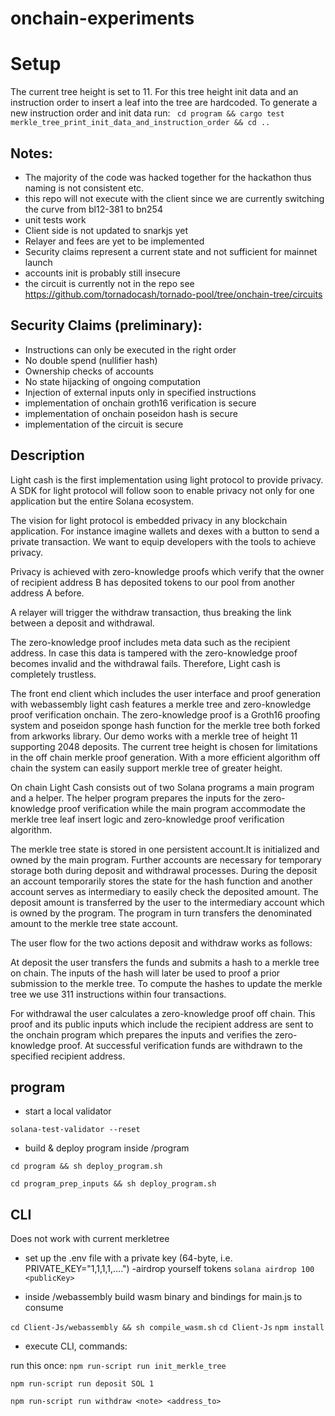 # onchain-experiments
# Setup

The current tree height is set to 11. For this tree height init data and an instruction order
to insert a leaf into the tree are hardcoded. To generate a new instruction order and init data
run:
``` cd program && cargo test merkle_tree_print_init_data_and_instruction_order && cd ..```

## Notes:

- The majority of the code was hacked together for the hackathon thus naming is not consistent etc.
- this repo will not execute with the client since we are currently switching the curve from bl12-381 to bn254
- unit tests work
- Client side is not updated to snarkjs yet
- Relayer and fees are yet to be implemented
- Security claims represent a current state and not sufficient for mainnet launch
- accounts init is probably still insecure
- the circuit is currently not in the repo see https://github.com/tornadocash/tornado-pool/tree/onchain-tree/circuits

## Security Claims (preliminary):

- Instructions can only be executed in the right order
- No double spend (nullifier hash)
- Ownership checks of accounts
- No state hijacking of ongoing computation
- Injection of external inputs only in specified instructions
- implementation of onchain groth16 verification is secure
- implementation of onchain poseidon hash is secure
- implementation of the circuit is secure

## Description

Light cash is the first implementation using light protocol to provide privacy. A SDK for light protocol will follow soon to enable privacy not only for one application but the entire Solana ecosystem.

The vision for light protocol is embedded privacy in any blockchain application. For instance imagine wallets and dexes with a button to send a private transaction. We want to equip developers with the tools to achieve privacy. 

Privacy is achieved with zero-knowledge proofs which verify that the owner of recipient address B has deposited tokens to our pool from another address A before.

A relayer will trigger the withdraw transaction, thus breaking the link between a deposit and withdrawal.

The zero-knowledge proof includes meta data such as the recipient address. In case this data is tampered with the zero-knowledge proof becomes invalid and the withdrawal fails. Therefore, Light cash is completely trustless.

The front end client which includes the user interface and proof generation with webassembly light cash features a merkle tree and zero-knowledge proof verification onchain. The zero-knowledge proof is a Groth16 proofing system and poseidon sponge hash function for the merkle tree both forked from arkworks library. Our demo works with a merkle tree of height 11 supporting 2048 deposits. The current tree height is chosen for limitations in the off chain merkle proof generation. With a more efficient algorithm off chain the system can easily support merkle tree of greater height.

On chain Light Cash consists out of two Solana programs a main program and a helper. The helper program prepares the inputs for the zero-knowledge proof verification while the main program accommodate the merkle tree leaf insert logic and zero-knowledge proof verification algorithm.

The merkle tree state is stored in one persistent account.It is initialized and owned by the main program. Further accounts are necessary for temporary storage both during deposit and withdrawal processes. During the deposit an account temporarily stores the state for the hash function and another account serves as intermediary to easily check the deposited amount. The deposit amount is transferred by the user to the intermediary account which is owned by the program. The program in turn transfers the denominated amount to the merkle tree state account.

The user flow for the two actions deposit and withdraw works as follows:

At deposit the user transfers the funds and submits a hash to a merkle tree on chain. The inputs of the hash will later be used to proof a prior submission to the merkle tree. To compute the hashes to update the merkle tree we use 311 instructions within four transactions.

For withdrawal the user calculates a zero-knowledge proof off chain. This proof and its public inputs which include the recipient address are sent to the onchain program which prepares the inputs and verifies the zero-knowledge proof. At successful verification funds are withdrawn to the specified recipient address.

## program



- start a local validator

```solana-test-validator --reset```


- build & deploy program inside /program

```cd program && sh deploy_program.sh```

```cd program_prep_inputs && sh deploy_program.sh```



## CLI
Does not work with current merkletree

- set up the .env file with a private key (64-byte, i.e. PRIVATE_KEY="1,1,1,1,....")
-airdrop yourself tokens
```solana airdrop 100 <publicKey>```

- inside /webassembly build wasm binary and bindings for main.js to consume

```cd Client-Js/webassembly && sh compile_wasm.sh```
```cd Client-Js```
```npm install```

- execute CLI, commands:

run this once:
```npm run-script run init_merkle_tree ```

```npm run-script run deposit SOL 1```

```npm run-script run withdraw <note> <address_to>```

#
